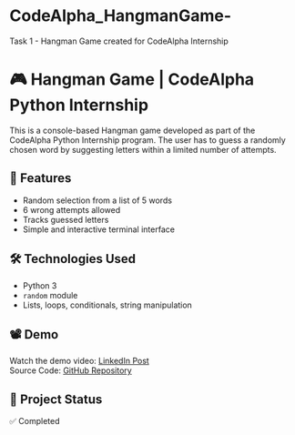 # CodeAlpha_HangmanGame-
Task 1 - Hangman Game created for CodeAlpha Internship
# 🎮 Hangman Game | CodeAlpha Python Internship

This is a console-based Hangman game developed as part of the CodeAlpha Python Internship program. The user has to guess a randomly chosen word by suggesting letters within a limited number of attempts.

## 🚀 Features
- Random selection from a list of 5 words
- 6 wrong attempts allowed
- Tracks guessed letters
- Simple and interactive terminal interface

## 🛠 Technologies Used
- Python 3
- `random` module
- Lists, loops, conditionals, string manipulation

## 📽️ Demo
Watch the demo video: [LinkedIn Post](https://www.linkedin.com/posts/dhanveer-m-a0785232b_python-codealpha-internship-activity-7344926988958097408-K6_I?utm_source=share&utm_medium=member_desktop&rcm=ACoAAFM9uCcBAFZSgVulpSJRvA-CbgrFUtE-s2k)  
Source Code: [GitHub Repository](https://github.com/Dhanveer-7/CodeAlpha_HangmanGame)

## 📄 Project Status
✅ Completed

